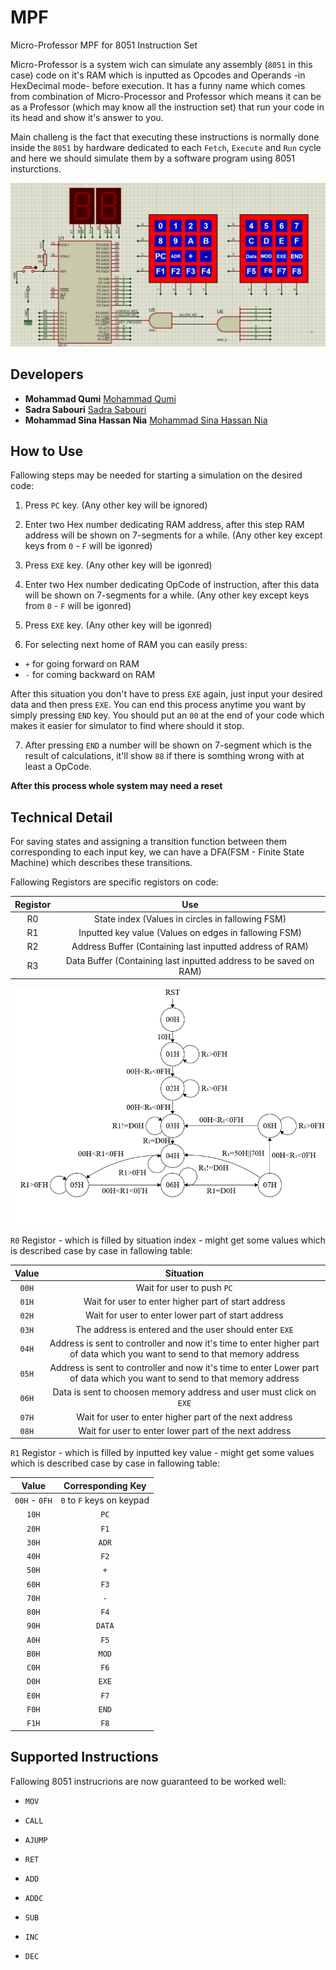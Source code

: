 # MPF
Micro-Professor MPF for 8051 Instruction Set

Micro-Professor is a system wich can simulate any assembly (`8051` in this case) code on it's RAM which is inputted as Opcodes and Operands -in HexDecimal mode- before execution.
It has a funny name which comes from combination of Micro-Processor and Professor which means it can be as a Professor (which may know all the instruction set) that run your code in its head and show it's answer to you.

Main challeng is the fact that executing these instructions is normally done inside the `8051` by hardware dedicated to each `Fetch`, `Execute` and `Run` cycle and here we should simulate them by a software program using 8051 insturctions.

<img src="https://github.com/sadrasabouri/MPF/blob/main/Others/MAIN_CIRCUIT.PNG">

## Developers

* **Mohammad Qumi** [Mohammad Qumi](https://github.com/Mohammad-Qumi)
* **Sadra Sabouri** [Sadra Sabouri](https://github.com/sadrasabouri)
* **Mohammad Sina Hassan Nia** [Mohammad Sina Hassan Nia](https://github.com/sinahsnn)

##  How to Use

Fallowing steps may be needed for starting a simulation on the desired code:

1.  Press `PC` key. (Any other key will be ignored)

2.  Enter two Hex number dedicating RAM address, after this step RAM address will be shown on 7-segments for a while. (Any other key except keys from `0` - `F` will be igonred)

3.  Press `EXE` key. (Any other key will be igonred)

4.  Enter two Hex number dedicating OpCode of instruction, after this data will be shown on 7-segments for a while. (Any other key except keys from `0` - `F` will be igonred)

5.  Press `EXE` key. (Any other key will be igonred)

6.  For selecting next home of RAM you can easily press:
+   `+` for going forward on RAM
+   `-` for coming backward on RAM

After this situation you don't have to press `EXE` again, just input your desired data and then press `EXE`. You can end this process anytime you want by simply pressing `END` key.
You should put an `00` at the end of your code which makes it easier for simulator to find where should it stop.

7.  After pressing `END` a number will be shown on 7-segment which is the result of calculations, it'll show `88` if there is somthing wrong with at least a OpCode.

<b> After this process whole system may need a reset </b>

## Technical Detail

For saving states and assigning a transition function between them corresponding to each input key, we can have a DFA(FSM - Finite State Machine) which describes these transitions.

Fallowing Registors are specific registors on code:

| Registor | Use |
|:-------:|:-------:|
| R0 | State index (Values in circles in fallowing FSM) |
| R1 | Inputted key value (Values on edges in fallowing FSM) |
| R2 | Address Buffer (Containing last inputted address of RAM) |
| R3 | Data Buffer (Containing last inputted address to be saved on RAM)

<img src="https://github.com/sadrasabouri/MPF/blob/main/Others/Working_FSM.png">

`R0` Registor - which is filled by situation index - might get some values which is described case by case in fallowing table:

| Value | Situation |
|:-------:|:-------:|
| `00H` | Wait for user to push `PC` |
| `01H` | Wait for user to enter higher part of start address |
| `02H` | Wait for user to enter lower part of start address |
| `03H` | The address is entered and the user should enter `EXE` |
| `04H` | Address is sent to controller and now it's time to enter higher part of data which you want to send to that memory address |
| `05H` | Address is sent to controller and now it's time to enter Lower part of data which you want to send to that memory address |
| `06H` | Data is sent to choosen memory address and user must click on `EXE` |
| `07H` | Wait for user to enter higher part of the next address |
| `08H` | Wait for user to enter lower part of the next address |


`R1` Registor - which is filled by inputted key value - might get some values which is described case by case in fallowing table:

| Value | Corresponding Key |
|:-------:|:-------:|
| `00H` - `0FH` | `0` to `F` keys on keypad |
| `10H` | `PC` |
| `20H` | `F1` |
| `30H` | `ADR` |
| `40H` | `F2` |
| `50H` | `+` |
| `60H` | `F3` |
| `70H` | `-` |
| `80H` | `F4` |
| `90H` | `DATA` |
| `A0H` | `F5` |
| `B0H` | `MOD` |
| `C0H` | `F6` |
| `D0H` | `EXE` |
| `E0H` | `F7` |
| `F0H` | `END` |
| `F1H` | `F8` |

## Supported Instructions

Fallowing 8051 instrucrions are now guaranteed to be worked well:
 
+   `MOV`

+   `CALL`

+   `AJUMP`

+   `RET`

+   `ADD`

+   `ADDC`

+   `SUB`

+   `INC`

+   `DEC`
